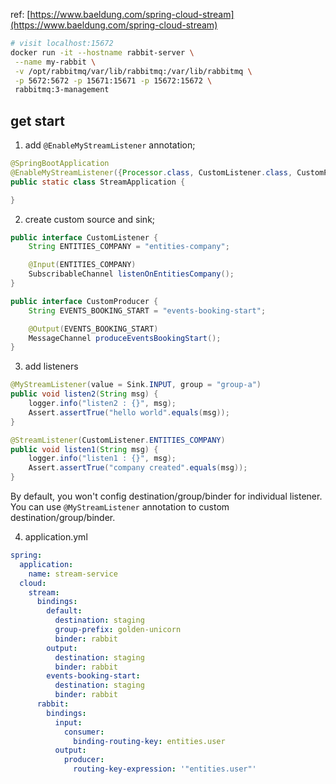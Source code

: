 ref: [https://www.baeldung.com/spring-cloud-stream](https://www.baeldung.com/spring-cloud-stream)

```sh
# visit localhost:15672
docker run -it --hostname rabbit-server \
 --name my-rabbit \
 -v /opt/rabbitmq/var/lib/rabbitmq:/var/lib/rabbitmq \
 -p 5672:5672 -p 15671:15671 -p 15672:15672 \
 rabbitmq:3-management
```

## get start
1. add `@EnableMyStreamListener` annotation;
```java
@SpringBootApplication
@EnableMyStreamListener({Processor.class, CustomListener.class, CustomProducer.class})
public static class StreamApplication {

}
```

2. create custom source and sink;
```java
public interface CustomListener {
    String ENTITIES_COMPANY = "entities-company";

    @Input(ENTITIES_COMPANY)
    SubscribableChannel listenOnEntitiesCompany();
}

public interface CustomProducer {
    String EVENTS_BOOKING_START = "events-booking-start";

    @Output(EVENTS_BOOKING_START)
    MessageChannel produceEventsBookingStart();
}
```

3. add listeners
```java
@MyStreamListener(value = Sink.INPUT, group = "group-a")
public void listen2(String msg) {
    logger.info("listen2 : {}", msg);
    Assert.assertTrue("hello world".equals(msg));
}

@StreamListener(CustomListener.ENTITIES_COMPANY)
public void listen1(String msg) {
    logger.info("listen1 : {}", msg);
    Assert.assertTrue("company created".equals(msg));
}
```
By default, you won't config destination/group/binder for individual listener. You can use `@MyStreamListener` annotation to custom destination/group/binder.

4. application.yml
```yaml
spring:
  application:
    name: stream-service
  cloud:
    stream:
      bindings:
        default:
          destination: staging
          group-prefix: golden-unicorn
          binder: rabbit
        output:
          destination: staging
          binder: rabbit
        events-booking-start:
          destination: staging
          binder: rabbit
      rabbit:
        bindings:
          input:
            consumer:
              binding-routing-key: entities.user
          output:
            producer:
              routing-key-expression: '"entities.user"'
```
